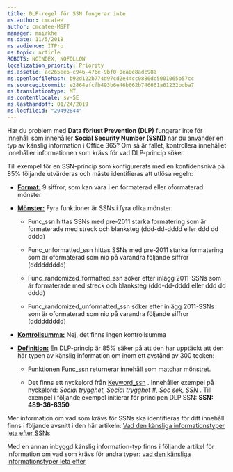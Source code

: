 ```yaml
---
title: DLP-regel för SSN fungerar inte
ms.author: cmcatee
author: cmcatee-MSFT
manager: mnirkhe
ms.date: 11/5/2018
ms.audience: ITPro
ms.topic: article
ROBOTS: NOINDEX, NOFOLLOW
localization_priority: Priority
ms.assetid: ac265ee6-c946-476e-9bf0-0ea0e8adc98a
ms.openlocfilehash: b92d122b774d97cd2e44cc0880dc5001065b57cc
ms.sourcegitcommit: e2864efcfb493b6e46b662b746661a61232bdba7
ms.translationtype: MT
ms.contentlocale: sv-SE
ms.lasthandoff: 01/24/2019
ms.locfileid: "29492844"
---
```

Har du problem med **Data förlust Prevention (DLP)** fungerar inte för innehåll som innehåller **Social Security Number (SSN))** när du använder en typ av känslig information i Office 365? Om så är fallet, kontrollera innehållet innehåller informationen som krävs för vad DLP-princip söker. 
  
Till exempel för en SSN-princip som konfigurerats med en konfidensnivå på 85% följande utvärderas och måste identifieras att utlösa regeln:
  
- **[Format:](https://docs.microsoft.com/en-us/office365/securitycompliance/what-the-sensitive-information-types-look-for#format-80)** 9 siffror, som kan vara i en formaterad eller oformaterad mönster 
    
- **[Mönster:](https://msconnect.microsoft.com/https:/docs.microsoft.com/en-us/office365/securitycompliance/what-the-sensitive-information-types-look-for#pattern-80)** Fyra funktioner är SSNs i fyra olika mönster: 
    
  - Func_ssn hittas SSNs med pre-2011 starka formatering som är formaterade med streck och blanksteg (ddd-dd-dddd eller ddd dd dddd)
    
  - Func_unformatted_ssn hittas SSNs med pre-2011 starka formatering som är oformaterad som nio på varandra följande siffror (ddddddddd)
    
  - Func_randomized_formatted_ssn söker efter inlägg 2011-SSNs som är formaterade med streck och blanksteg (ddd-dd-dddd eller ddd dd dddd)
    
  - Func_randomized_unformatted_ssn söker efter inlägg 2011-SSNs som är oformaterad som nio på varandra följande siffror (ddddddddd)
    
- **[Kontrollsumma:](https://docs.microsoft.com/en-us/office365/securitycompliance/what-the-sensitive-information-types-look-for#checksum-79)** Nej, det finns ingen kontrollsumma 
    
- **[Definition:](https://docs.microsoft.com/en-us/office365/securitycompliance/what-the-sensitive-information-types-look-for#definition-80)** En DLP-princip är 85% säker på att den har upptäckt att den här typen av känslig information om inom ett avstånd av 300 tecken: 
    
  - [Funktionen Func_ssn](https://docs.microsoft.com/en-us/office365/securitycompliance/what-the-sensitive-information-types-look-for#pattern-80) returnerar innehåll som matchar mönstret. 
    
  - Det finns ett nyckelord från [Keyword_ssn](https://docs.microsoft.com/en-us/office365/securitycompliance/what-the-sensitive-information-types-look-for#keyword_ssn) . Innehåller exempel på nyckelord: *Social trygghet, Social trygghet #, Soc sek, SSN* . Till exempel i följande exempel initierar för principen DLP SSN: **SSN: 489-36-8350**
    
Mer information om vad som krävs för SSNs ska identifieras för ditt innehåll finns i följande avsnitt i den här artikeln: [Vad den känsliga informationstyper leta efter SSNs](https://docs.microsoft.com/en-us/office365/securitycompliance/what-the-sensitive-information-types-look-for#us-social-security-number-ssn)
  
Med en annan inbyggd känslig information-typ finns i följande artikel för information om vad som krävs för andra typer: [vad den känsliga informationstyper leta efter](https://docs.microsoft.com/en-us/office365/securitycompliance/what-the-sensitive-information-types-look-for)
  

